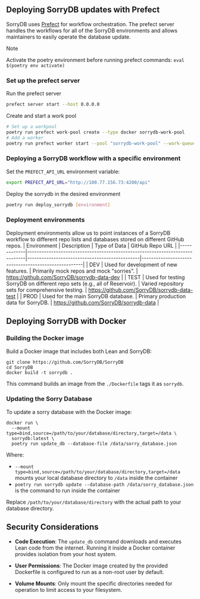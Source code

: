 ## Deploying SorryDB updates with Prefect

SorryDB uses [Prefect](https://www.prefect.io/) for workflow orchestration.
The prefect server handles the workflows for all of the SorryDB environments
and allows maintainers to easily operate the database update.

> [!NOTE]  
> Activate the poetry environment before running prefect commands:
> `eval $(poetry env activate)`

### Set up the prefect server
Run the prefect server
```sh
prefect server start --host 0.0.0.0

```

Create and start a work pool
```sh
# Set up a workpool
poetry run prefect work-pool create --type docker sorrydb-work-pool
# Add a worker
poetry run prefect worker start --pool "sorrydb-work-pool" --work-queue "default"
```

### Deploying a SorryDB workflow with a specific environment
Set the `PREFECT_API_URL` environment variable: 
```sh
export PREFECT_API_URL="http://100.77.156.73:4200/api"
```

Deploy the sorrydb in the desired environment

```sh
poetry run deploy_sorrydb [environment]
```


### Deployment environments

Deployment environments allow us to point instances of a SorryDB workflow to different repo lists and databases stored on different GitHub repos.
| Environment | Description                                                                 | Type of Data                                  | GitHub Repo URL                                     |
|-------------|-----------------------------------------------------------------------------|-----------------------------------------------|-----------------------------------------------------|
| DEV         | Used for development of new features.                                       | Primarily mock repos and mock "sorries".      | https://github.com/SorryDB/sorrydb-data-dev         |
| TEST        | Used for testing SorryDB on different repo sets (e.g., all of Reservoir).   | Varied repository sets for comprehensive testing. | https://github.com/SorryDB/sorrydb-data-test        |
| PROD        | Used for the main SorryDB database.                                         | Primary production data for SorryDB.          | https://github.com/SorryDB/sorrydb-data             |


## Deploying SorryDB with Docker

### Building the Docker image

Build a Docker image that includes both Lean and SorryDB:

```shell
git clone https://github.com/SorryDB/SorryDB
cd SorryDB
docker build -t sorrydb .
```

This command builds an image from the `./Dockerfile` tags it as `sorrydb`.

### Updating the Sorry Database

To update a sorry database with the Docker image:

```shell
docker run \
  --mount type=bind,source=/path/to/your/database/directory,target=/data \
  sorrydb:latest \
  poetry run update_db --database-file /data/sorry_database.json
```

Where:
- `--mount type=bind,source=/path/to/your/database/directory,target=/data` mounts your local database directory to `/data` inside the container
- `poetry run sorrydb update --database-path /data/sorry_database.json` is the command to run inside the container

Replace `/path/to/your/database/directory` with the actual path to your database directory.

## Security Considerations

- **Code Execution**: The `update_db` command downloads and executes Lean code from the internet. Running it inside a Docker container provides isolation from your host system.

- **User Permissions**: The Docker image created by the provided Dockerfile is configured to run as a non-root user by default.

- **Volume Mounts**: Only mount the specific directories needed for operation to limit access to your filesystem.
